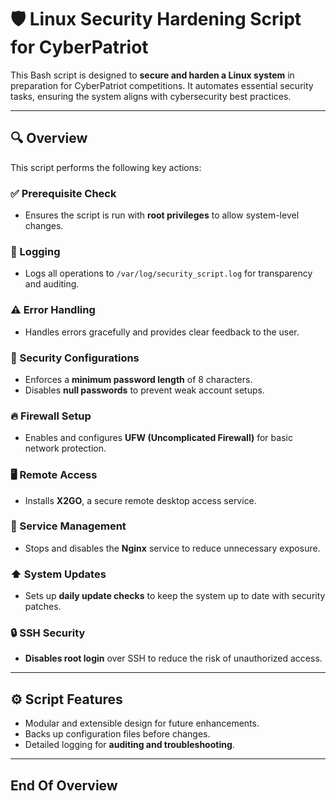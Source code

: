 # 🛡️ Linux Security Hardening Script for CyberPatriot

This Bash script is designed to **secure and harden a Linux system** in preparation for CyberPatriot competitions. It automates essential security tasks, ensuring the system aligns with cybersecurity best practices.

---

## 🔍 Overview

This script performs the following key actions:

### ✅ Prerequisite Check
- Ensures the script is run with **root privileges** to allow system-level changes.

### 📝 Logging
- Logs all operations to `/var/log/security_script.log` for transparency and auditing.

### ⚠️ Error Handling
- Handles errors gracefully and provides clear feedback to the user.

### 🔐 Security Configurations
- Enforces a **minimum password length** of 8 characters.
- Disables **null passwords** to prevent weak account setups.

### 🔥 Firewall Setup
- Enables and configures **UFW (Uncomplicated Firewall)** for basic network protection.

### 🖥️ Remote Access
- Installs **X2GO**, a secure remote desktop access service.

### 🛑 Service Management
- Stops and disables the **Nginx** service to reduce unnecessary exposure.

### ⬆️ System Updates
- Sets up **daily update checks** to keep the system up to date with security patches.

### 🔒 SSH Security
- **Disables root login** over SSH to reduce the risk of unauthorized access.

---

## ⚙️ Script Features

- Modular and extensible design for future enhancements.
- Backs up configuration files before changes.
- Detailed logging for **auditing and troubleshooting**.

---

## 
## End Of Overview
## 

